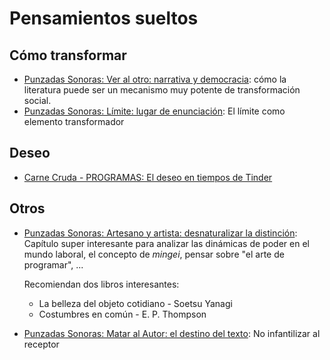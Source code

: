 # Pensamientos sueltos

## Cómo transformar

- [Punzadas Sonoras: Ver al otro: narrativa y democracia](https://www.ivoox.com/en/ver-al-otro-narrativa-democracia-audios-mp3_rf_146744850_1.html): cómo la literatura puede ser un mecanismo muy potente de transformación social.
- [Punzadas Sonoras: Límite: lugar de enunciación](https://traffic.megaphone.fm/PMSL3439441041.mp3?updated=1748445535): El límite como elemento transformador

## Deseo

- [Carne Cruda - PROGRAMAS: El deseo en tiempos de Tinder](https://www.ivoox.com/deseo-tiempos-tinder-pensando-fuerte-audios-mp3_rf_148986477_1.html)

## Otros

- [Punzadas Sonoras: Artesano y artista: desnaturalizar la distinción](https://traffic.megaphone.fm/PMSL3665741609.mp3?updated=1749652341): Capítulo super interesante para analizar las dinámicas de poder en el mundo laboral, el concepto de *mingei*, pensar sobre "el arte de programar", ... 

  Recomiendan dos libros interesantes:

  - La belleza del objeto cotidiano - Soetsu Yanagi
  - Costumbres en común - E. P. Thompson
- [Punzadas Sonoras: Matar al Autor: el destino del texto](https://traffic.megaphone.fm/PMSL7390189795.mp3?updated=1718881108): No infantilizar al receptor
